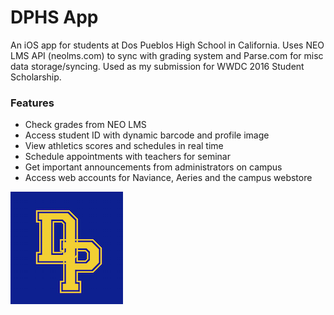 # DPHS App

An iOS app for students at Dos Pueblos High School in California. Uses NEO LMS API (neolms.com) to sync with grading system and Parse.com for misc data storage/syncing. Used as my submission for WWDC 2016 Student Scholarship.
### Features
- Check grades from NEO LMS
- Access student ID with dynamic barcode and profile image
- View athletics scores and schedules in real time
- Schedule appointments with teachers for seminar
- Get important announcements from administrators on campus
- Access web accounts for Naviance, Aeries and the campus webstore


![DPHS Logo](https://raw.githubusercontent.com/woakley5/DPHS-App/master/DPHSApp/Images.xcassets/AppIcon.appiconset/Icon%20180x180%20PNG.png)
